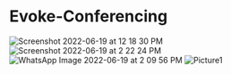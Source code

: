 # Evoke-Conferencing

![Screenshot 2022-06-19 at 12 18 30 PM](https://user-images.githubusercontent.com/68161473/189142962-1e8a487b-1168-462b-ae0e-798f464233e7.png)
![Screenshot 2022-06-19 at 2 22 24 PM](https://user-images.githubusercontent.com/68161473/189142987-e3092c25-b6d8-4040-863a-b279f17e2869.png)
![WhatsApp Image 2022-06-19 at 2 09 56 PM](https://user-images.githubusercontent.com/68161473/189143003-e72a2976-cdcb-47dc-adc7-ce90eaf715a4.jpg)
![Picture1](https://user-images.githubusercontent.com/68161473/189143044-50dcd267-e282-48da-b577-a9738ffaffff.png)
